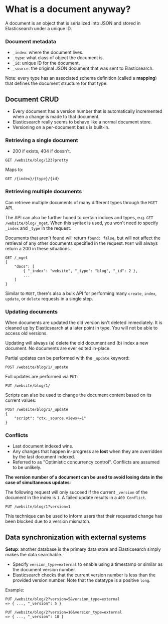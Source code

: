 # What is a document anyway?

A document is an object that is serialized into JSON and stored in Elasticsearch under a unique ID.

### Document metadata

- `_index`: where the document lives.
- `_type`: what class of object the document is.
- `_id`: unique ID for the document.
- `_source`: the original JSON document that was sent to Elasticsearch.

Note: every type has an associated schema definition (called a **mapping**) that defines the document structure for that type.

## Document CRUD

- Every document has a version number that is automatically incremented when a change is made to that document.
- Elasticsearch really seems to behave like a normal document store.
- Versioning on a per-document basis is built-in.

### Retrieving a single document
- 200 if exists, 404 if doesn't.

```
GET /website/blog/123?pretty
```

Maps to:

```
GET /{index}/{type}/{id}
```

### Retrieving multiple documents

Can retrieve multiple documents of many different types through the `MGET` API.

The API can also be further honed to certain indices and types, e.g. `GET /website/blog/_mget`. When this syntax is used, you won't need to specify `_index` and `_type` in the request.

Documents that aren't found will return `found: false`, but will not affect the retrieval of any other documents specified in the request. `MGET` will always return a 200 in these situations.

```
GET /_mget
{
    "docs": [
        { "_index": "website", "_type": "blog", "_id": 2 },
        ...
    ]
}
```

Similar to `MGET`, there's also a bulk API for performing many `create`, `index`, `update`, or `delete` requests in a single step.

### Updating documents

When documents are updated the old version isn't deleted immediately. It is cleaned up by Elasticsearch at a later point in type. You will not be able to access old versions.

Updating will always (a) delete the old document and (b) index a new document. No documents are ever edited in-place.

Partial updates can be performed with the `_update` keyword:

```
POST /website/blog/1/_update
```

Full updates are performed via `PUT`:

```
PUT /website/blog/1/
```

Scripts can also be used to change the document content based on its current values:

```
POST /website/blog/1/_update
{
    "script": "ctx._source.views+=1"
}
```

### Conflicts

- Last document indexed wins.
- Any changes that happen in-progress are **lost** when they are overridden by the last document indexed.
- Referred to as "Optimistic concurrency control". Conflicts are assumed to be unlikely.

**The version number of a document can be used to avoid losing data in the case of simultaneous updates**:

The following request will only succeed if the current `_version` of the document in the index is `1`. A failed update results in a `409 Conflict`.

```
PUT /website/blog/1?version=1
```

This technique can be used to inform users that their requested change has been blocked due to a version mismatch.

## Data synchronization with external systems

**Setup**: another database is the primary data store and Elasticsearch simply makes the data searchable.

- Specify `version_type=external` to enable using a timestamp or similar as the document version number.
- Elasticsearch checks that the current version number is less than the provided version number. Note that the datatype is a positive `long`.

Example:

```
PUT /website/blog/2?version=5&version_type=external
=> { ..., "_version": 5 }

PUT /website/blog/2?version=10&version_type=external
=> { ..., "_version": 10 }
```

